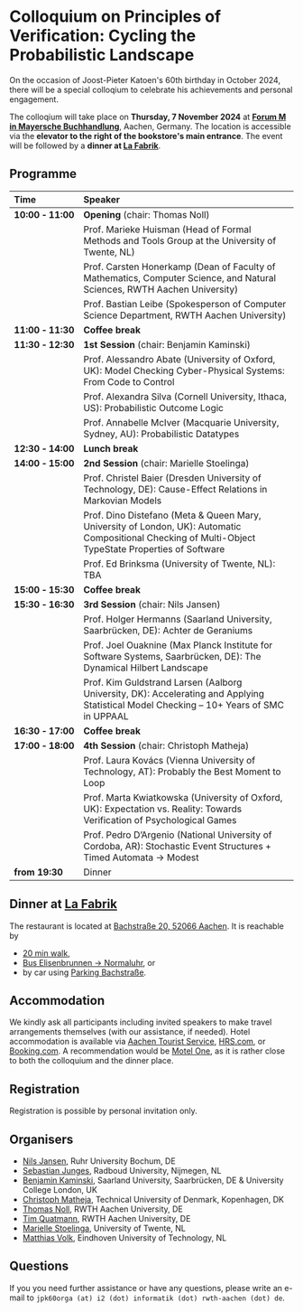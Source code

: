 # Colloquium on Principles of Verification: Cycling the Probabilistic Landscape

On the occasion of Joost-Pieter Katoen's 60th birthday in October 2024, there will be a special colloqium to celebrate his achievements and personal engagement.

The colloqium will take place on **Thursday, 7 November 2024** at **[Forum M in Mayersche Buchhandlung](https://maps.app.goo.gl/7Zx6u8NJ6r86XSi4A)**, Aachen, Germany.
The location is accessible via the **elevator to the right of the bookstore's main entrance**.
The event will be followed by a **dinner at [La Fabrik](https://maps.app.goo.gl/Swcp6CUuXfZCC1Vf6)**.



## Programme

| Time                               | Speaker |
| :--------------------------------- | :--------------------------------------------------------------------------------------------------------------------------------------------- |
| **10:00&nbsp;&#x2011;&nbsp;11:00** | **Opening** (chair: Thomas Noll)                                                                                                                                                                                                                                                                              |
|                                    | Prof. Marieke Huisman (Head of Formal Methods and Tools Group at the University of Twente, NL)                                                                                                                                                                                               |
|                                    | Prof. Carsten Honerkamp (Dean of Faculty of Mathematics, Computer Science, and Natural Sciences, RWTH Aachen University)                                                                                                                                                                     |
|                                    | Prof. Bastian Leibe (Spokesperson of Computer Science Department, RWTH Aachen University)                                                                                                                                                                                                    |
| **11:00&nbsp;&#x2011;&nbsp;11:30** | **Coffee break**                                                                                                                                                                                                                                                                             |
| **11:30&nbsp;&#x2011;&nbsp;12:30** | **1st Session** (chair: Benjamin Kaminski)                                                                                                                                                                                                                                                                          |
|                                    | Prof. Alessandro Abate (University of Oxford, UK): Model Checking Cyber-Physical Systems: From Code to Control                                                                                                                                                                               |
|                                    | Prof. Alexandra Silva (Cornell University, Ithaca, US): Probabilistic Outcome Logic                                                                                                                                                                                                          |
|                                    | Prof. Annabelle McIver (Macquarie University, Sydney, AU): Probabilistic Datatypes                                                                                                                                                                                                           |
| **12:30&nbsp;&#x2011;&nbsp;14:00** | **Lunch break**                                                                                                                                                                                                                                                                              |
| **14:00&nbsp;&#x2011;&nbsp;15:00** | **2nd Session** (chair: Marielle Stoelinga)                                                                                                                                                                                                                                                                          |
|                                    | Prof. Christel Baier (Dresden University of Technology, DE): Cause-Effect Relations in Markovian Models                                        |
|                                    | Prof. Dino Distefano (Meta & Queen Mary, University of London, UK): Automatic Compositional Checking of Multi-Object TypeState Properties of Software |
|                                    | Prof. Ed Brinksma (University of Twente, NL): TBA                                                                                                                                                                                                                                            |
| **15:00&nbsp;&#x2011;&nbsp;15:30** | **Coffee break**                                                                                                                                                                                                                                                                             |
| **15:30&nbsp;&#x2011;&nbsp;16:30** | **3rd Session** (chair: Nils Jansen)                                                                                                                                                                                                                                                                          |
|                                    | Prof. Holger Hermanns (Saarland University, Saarbrücken, DE): Achter de Geraniums                                                                                                                                                                                                            |
|                                    | Prof. Joel Ouaknine (Max Planck Institute for Software Systems, Saarbrücken, DE): The Dynamical Hilbert Landscape                                                                                                                                                                            |
|                                    | Prof. Kim Guldstrand Larsen (Aalborg University, DK): Accelerating and Applying Statistical Model Checking – 10+ Years of SMC in UPPAAL                                                                                                                                                      |
| **16:30&nbsp;&#x2011;&nbsp;17:00** | **Coffee break**                                                                                                                                                                                                                                                                             |
| **17:00&nbsp;&#x2011;&nbsp;18:00** | **4th Session** (chair: Christoph Matheja)                                                                                                                                                                                                                                                   |
|                                    | Prof. Laura Kovács (Vienna University of Technology, AT): Probably the Best Moment to Loop                                                                                                                                                                                                   |
|                                    | Prof. Marta Kwiatkowska (University of Oxford, UK): Expectation vs. Reality: Towards Verification of Psychological Games                                                                                                                                                                     |
|                                    | Prof. Pedro D’Argenio (National University of Cordoba, AR): Stochastic Event Structures + Timed Automata -> Modest                                                                                                                                                                           |
| **from&nbsp;19:30**                | Dinner                   |

## Dinner at [La Fabrik](https://www.la-fabrik.de)

The restaurant is located at [Bachstraße 20, 52066 Aachen](https://maps.app.goo.gl/Swcp6CUuXfZCC1Vf6). It is reachable by
- [20 min walk](https://www.google.com/maps/dir/Mayersche+Aachen,+Buchkremerstraße+1-7,+52062+Aachen/La+Fabrik,+Bachstraße+20,+52066+Aachen/@50.7711707,6.0867376,16z/data=!3m2!4b1!5s0x47c09be0620ee76b:0xc60d09d3f6da3c48!4m14!4m13!1m5!1m1!1s0x47c0996358972b07:0x22d00224010aa263!2m2!1d6.0864013!2d50.7752591!1m5!1m1!1s0x47c09bb04175df41:0xe0be64cc70f645a6!2m2!1d6.0972513!2d50.7672197!3e2?entry=ttu&g_ep=EgoyMDI0MTAyMC4xIKXMDSoASAFQAw%3D%3D),
- [Bus Elisenbrunnen -> Normaluhr](https://www.google.com/maps/dir/Elisenbrunnen,+Friedrich-Wilhelm-Platz,+52062+Aachen/Aachen,+Normaluhr,+52070+Aachen/@50.771166,6.0848748,16z/data=!3m2!4b1!5s0x47c09be0620ee76b:0xc60d09d3f6da3c48!4m14!4m13!1m5!1m1!1s0x47c0996312556c85:0x8eb3785ac7865d2e!2m2!1d6.0869838!2d50.7740678!1m5!1m1!1s0x47c09bdff3c9410b:0xfd4246ddf34beecc!2m2!1d6.0954796!2d50.7699729!3e3?entry=ttu&g_ep=EgoyMDI0MTAyMC4xIKXMDSoASAFQAw%3D%3D), or
- by car using [Parking Bachstraße](https://maps.app.goo.gl/gW1W86iEDfhvdVvh8).

## Accommodation

We kindly ask all participants including invited speakers to make travel arrangements themselves (with our assistance, if needed). Hotel accommodation is available via [Aachen Tourist Service](https://www.aachen-tourismus.de/en/aachen/ukv), [HRS.com](https://www.hrs.com), or [Booking.com](https://www.booking.com/). A recommendation would be [Motel One](https://maps.app.goo.gl/rr9SekbDvCyixqg57), as it is rather close to both the colloquium and the dinner place.

## Registration

Registration is possible by personal invitation only.

## Organisers

- [Nils Jansen](https://nilsjansen.org), Ruhr University Bochum, DE
- [Sebastian Junges](https://sjunges.github.io), Radboud University, Nijmegen, NL
- [Benjamin Kaminski](https://quave.cs.uni-saarland.de/benjamin-kaminski/), Saarland University, Saarbrücken, DE & University College London, UK
- [Christoph Matheja](https://cmath.eu/), Technical University of Denmark, Kopenhagen, DK
- [Thomas Noll](https://moves.rwth-aachen.de/people/noll/), RWTH Aachen University, DE
- [Tim Quatmann](https://moves.rwth-aachen.de/people/quatmann/), RWTH Aachen University, DE
- [Marielle Stoelinga](https://people.utwente.nl/m.i.a.stoelinga), University of Twente, NL
- [Matthias Volk](https://research.tue.nl/en/persons/matthias-volk), Eindhoven University of Technology, NL

## Questions

If you you need further assistance or have any questions, please write an e-mail to ```jpk60orga (at) i2 (dot) informatik (dot) rwth-aachen (dot) de```.
